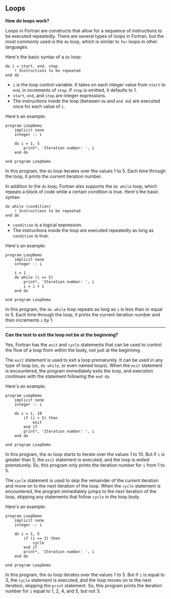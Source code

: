 ## Loops

**How do loops work?**

Loops in Fortran are constructs that allow for a sequence of instructions to be executed repeatedly. There are several types of loops in Fortran, but the most commonly used is the `do` loop, which is similar to `for` loops in other languages.

Here's the basic syntax of a `do` loop:

```Fortran
do i = start, end, step
    ! Instructions to be repeated
end do
```

- `i` is the loop control variable. It takes on each integer value from `start` to `end`, in increments of `step`. If `step` is omitted, it defaults to 1.
- `start`, `end`, and `step` are integer expressions.
- The instructions inside the loop (between `do` and `end do`) are executed once for each value of `i`.

Here's an example:

```Fortran
program LoopDemo
    implicit none
    integer :: i

    do i = 1, 5
        print*, 'Iteration number: ', i
    end do

end program LoopDemo
```

In this program, the `do` loop iterates over the values 1 to 5. Each time through the loop, it prints the current iteration number.

In addition to the `do` loop, Fortran also supports the `do while` loop, which repeats a block of code while a certain condition is true. Here's the basic syntax:

```Fortran
do while (condition)
    ! Instructions to be repeated
end do
```

- `condition` is a logical expression.
- The instructions inside the loop are executed repeatedly as long as `condition` is true.

Here's an example:

```Fortran
program LoopDemo
    implicit none
    integer :: i

    i = 1
    do while (i <= 5)
        print*, 'Iteration number: ', i
        i = i + 1
    end do

end program LoopDemo
```

In this program, the `do while` loop repeats as long as `i` is less than or equal to 5. Each time through the loop, it prints the current iteration number and then increments `i` by 1.

---
**Can the test to exit the loop not be at the beginning?**

Yes, Fortran has the `exit` and `cycle` statements that can be used to control the flow of a loop from within the body, not just at the beginning.

The `exit` statement is used to exit a loop prematurely. It can be used in any type of loop (`do`, `do while`, or even named loops). When the `exit` statement is encountered, the program immediately exits the loop, and execution continues with the statement following the `end do`.

Here's an example:

```Fortran
program LoopDemo
    implicit none
    integer :: i

    do i = 1, 10
        if (i > 5) then
            exit
        end if
        print*, 'Iteration number: ', i
    end do

end program LoopDemo
```

In this program, the `do` loop starts to iterate over the values 1 to 10. But if `i` is greater than 5, the `exit` statement is executed, and the loop is exited prematurely. So, this program only prints the iteration number for `i` from 1 to 5.

The `cycle` statement is used to skip the remainder of the current iteration and move on to the next iteration of the loop. When the `cycle` statement is encountered, the program immediately jumps to the next iteration of the loop, skipping any statements that follow `cycle` in the loop body.

Here's an example:

```Fortran
program LoopDemo
    implicit none
    integer :: i

    do i = 1, 5
        if (i == 3) then
            cycle
        end if
        print*, 'Iteration number: ', i
    end do

end program LoopDemo
```

In this program, the `do` loop iterates over the values 1 to 5. But if `i` is equal to 3, the `cycle` statement is executed, and the loop moves on to the next iteration, skipping the `print` statement. So, this program prints the iteration number for `i` equal to 1, 2, 4, and 5, but not 3.
